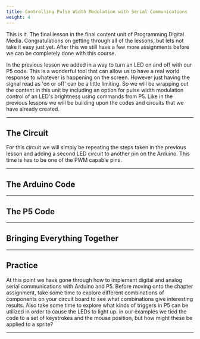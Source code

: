 ```yaml
---
title: Controlling Pulse Width Modulation with Serial Communications
weight: 4
---
```


This is it. The final lesson in the final content unit of Programming Digital Media. Congratulations on getting through all of the lessons, but lets not take it easy just yet. After this we still have a few more assignments before we can be completely done with this course.

In the previous lesson we added in a way to turn an LED on and off with our P5 code. This is a wonderful tool that can allow us to have a real world response to whatever is happening on the screen. However just having the signal read as 'on or off' can be a little limiting. So we will be wrapping out the content in this unit by including an option for pulse width modulation control of an LED's brightness using commands from P5. Like in the previous lessons we will be building upon the codes and circuits that we have already created. 

---

## The Circuit

For this circuit we will simply be repeating the steps taken in the previous lesson and adding a second LED circuit to another pin on the Arduino. This time is has to be one of the PWM capable pins.

---

## The Arduino Code

---

## The P5 Code

---

## Bringing Everything Together

---

## Practice

At this point we have gone through how to implement digital and analog serial communications with Arduino and P5. Before moving onto the chapter assignment, take some time to explore different combinations of components on your circuit board to see what combinations give interesting results. Also take some time to explore what kinds of triggers in P5 can be utilized in order to cause the LEDs to light up. in our examples we tied the code to a set of keystrokes and the mouse position, but how might these be applied to a sprite?

---
